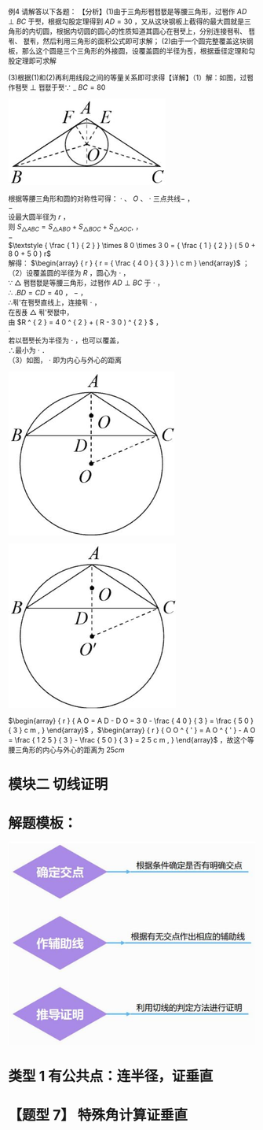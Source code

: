 例4 请解答以下各题： 【分析】(1)由于三角形퐴퐵퐶是等腰三角形，过퐴作 $A D \perp B C$ 于퐷，根据勾股定理得到 $A D = 3 0$ ，又从这块钢板上截得的最大圆就是三角形的内切圆，根据内切圆的圆心的性质知道其圆心在퐴퐷上，分别连接퐴푂、 퐵푂、 퐶푂，然后利用三角形的面积公式即可求解；
(2)由于一个圆完整覆盖这块钢板，那么这个圆是三个三角形的外接圆，设覆盖圆的半径为푅，根据垂径定理和勾股定理即可求解

(3)根据(1)和(2)再利用线段之间的等量关系即可求得【详解】（1）解：如图，过퐴作퐴퐷 ⊥ 퐵퐶于퐷∵ $\_$ $B C = 8 0$

![](<../../qs_image_DB/专题3-6__圆的综合（27类题型）（解析版）/9d8292e6c8995a3a7b4c34fadfab9b21cddb9eb79ae3b49590a0563f43e87a95.jpg>)

根据等腰三角形和圆的对称性可得： $\cdot$ 、 $O$ 、 $\cdot$ 三点共线$-$ ，  
$-$   
设最大圆半径为 $r$ ，  
则 $S _ { \triangle A B C } = S _ { \triangle A B O } + S _ { \triangle B O C } + S _ { \triangle A O C } ,$ ，  
$-$   
$\textstyle { \frac { 1 } { 2 } } \times 8 0 \times 3 0 = { \frac { 1 } { 2 } } ( 5 0 + 8 0 + 5 0 ) r$   
解得： $\begin{array} { r } { r = { \frac { 4 0 } { 3 } } \ c m } \end{array}$ ；  
（2）设覆盖圆的半径为 $R$ ，圆心为 $\cdot$ ，  
∵ $\triangle$ 퐴퐵퐶是等腰三角形，过퐴作 $A D \perp B C$ 于 $\cdot$ ，  
∴ $. B D = C D = 4 0$ ， $-$ ，  
∴푂'在퐴퐷直线上，连接푂 $\cdot$ ，  
在푅푡 △ 푂'퐷퐶中，  
由 $R ^ { 2 } = 4 0 ^ { 2 } + ( R - 3 0 ) ^ { 2 } $ ，  
$\cdot$   
若以퐵퐷长为半径为 $\cdot$ ，也可以覆盖，  
∴最小为 $\cdot$ ．  
（3）如图， $\cdot$ 即为内心与外心的距离

![](<../../qs_image_DB/专题3-6__圆的综合（27类题型）（解析版）/b0b2de0accb94002212ada8481b953b30cb9e7f21f4b175f36d4331058f529ce.jpg>)

![](<../../qs_image_DB/专题3-6__圆的综合（27类题型）（解析版）/af1b41bcaddc0c419f5bc14149c1c5d4225f56701f801c69c4d1e9e6bacebd3b.jpg>)

$\begin{array} { r } { A O = A D - D O = 3 0 - \frac { 4 0 } { 3 } = \frac { 5 0 } { 3 } c m , } \end{array}$ ，$\begin{array} { r } { O O ^ { ' } = A O ^ { ' } - A O = \frac { 1 2 5 } { 3 } - \frac { 5 0 } { 3 } = 2 5 c m , } \end{array}$ ，故这个等腰三角形的内心与外心的距离为 $2 5 c m$

# 模块二 切线证明

# 解题模板：

![](<../../qs_image_DB/专题3-6__圆的综合（27类题型）（解析版）/06ba084536dd4415eb677993900ef07e5499d255d117c13bb0351c6919e9b70a.jpg>)

# 类型 1 有公共点：连半径，证垂直

# 【题型 7】 特殊角计算证垂直
